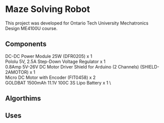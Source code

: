 
# Maze Solving Robot

This project was developed for Ontario Tech University Mechatronics Design ME4100U course. 

## Components

DC-DC Power Module 25W (DFR0205)                                               x 1 \
Pololu 5V, 2.5A Step-Down Voltage Regulator                                    x 1 \
0.8Amp 5V-26V DC Motor Driver Shield for Arduino (2 Channels) (SHIELD-2AMOTOR) x 1 \
Micro DC Motor with Encoder (FIT0458)                                          x 2 \
GOLDBAT 1500mAh 11.1V 100C 3S Lipo Battery                                     x 1 \
## Algorthims

## Uses
